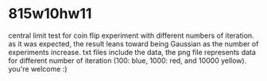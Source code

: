 # 815w10hw11
central limit test for coin flip experiment with different numbers of iteration. as it was expected, the result leans toward being Gaussian as the number of experiments increase. txt files include the data, the png file represents data for different number of iteration (100: blue, 1000: red, and 10000 yellow).
you're welcome :)
